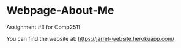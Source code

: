# Webpage-About-Me
Assignment #3 for Comp2511

You can find the website at: https://jarret-website.herokuapp.com/
